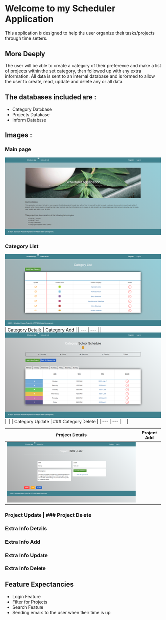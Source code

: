 # Welcome to my Scheduler Application
This application is designed to help the user organize their tasks/projects through time setters.

## More Deeply
The user will be able to create a category of their preference and make a list of projects within the set category, then followed up with any extra information.
All data is sent to an internal database and is formed to allow the user to create, read, update and delete any or all data.

## The databases included are :
- Category Database
- Projects Database
- Inform Database

## Images :
### Main page
![An image of the main index page](https://github.com/alexsxnchez/Scheduler_Project/blob/main/Images/index.png)
### Category List
![An image of the category list](https://github.com/alexsxnchez/Scheduler_Project/blob/main/Images/category-list.png)
| Category Details | Category Add |
| --- | --- |
| ![An image of the category details](https://github.com/alexsxnchez/Scheduler_Project/blob/main/Images/category-details.png) |
![]() |
| Category Update | ### Category Delete |
| --- | --- |
![]() | ![]() |

| Project Details | Project Add |
| --- | --- |
| ![An image of the project details](https://github.com/alexsxnchez/Scheduler_Project/blob/main/Images/project-details.png) | ![]() |

### Project Update | ### Project Delete

### Extra Info Details
### Extra Info Add
### Extra Info Update
### Extra Info Delete

## Feature Expectancies
- Login Feature
- Filter for Projects
- Search Feature
- Sending emails to the user when their time is up 